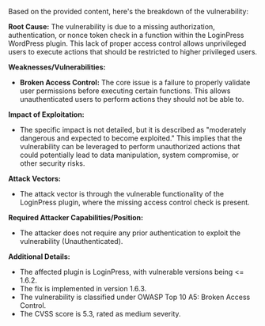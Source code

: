 Based on the provided content, here's the breakdown of the vulnerability:

**Root Cause:** The vulnerability is due to a missing authorization, authentication, or nonce token check in a function within the LoginPress WordPress plugin. This lack of proper access control allows unprivileged users to execute actions that should be restricted to higher privileged users.

**Weaknesses/Vulnerabilities:**
*   **Broken Access Control:** The core issue is a failure to properly validate user permissions before executing certain functions. This allows unauthenticated users to perform actions they should not be able to.

**Impact of Exploitation:**
*   The specific impact is not detailed, but it is described as "moderately dangerous and expected to become exploited." This implies that the vulnerability can be leveraged to perform unauthorized actions that could potentially lead to data manipulation, system compromise, or other security risks.

**Attack Vectors:**
*   The attack vector is through the vulnerable functionality of the LoginPress plugin, where the missing access control check is present.

**Required Attacker Capabilities/Position:**
*   The attacker does not require any prior authentication to exploit the vulnerability (Unauthenticated).

**Additional Details:**
*   The affected plugin is LoginPress, with vulnerable versions being <= 1.6.2.
*   The fix is implemented in version 1.6.3.
*   The vulnerability is classified under OWASP Top 10 A5: Broken Access Control.
*   The CVSS score is 5.3, rated as medium severity.